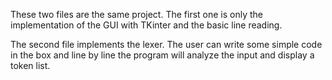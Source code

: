 These two files are the same project. The first one is only the implementation of the GUI with TKinter and the basic line reading.

The second file implements the lexer. The user can write some simple code in the box and line by line the program will analyze the input and display a token list.
